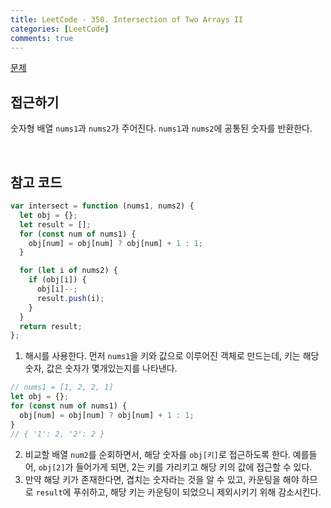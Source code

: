 ```yaml
---
title: LeetCode - 350. Intersection of Two Arrays II
categories: [LeetCode]
comments: true
---
```


[문제](https://leetcode.com/problems/intersection-of-two-arrays-ii)

## 접근하기

숫자형 배열 `nums1`과 `nums2`가 주어진다. `nums1`과 `nums2`에 공통된 숫자를 반환한다.

<br>

## 참고 코드

```js
var intersect = function (nums1, nums2) {
  let obj = {};
  let result = [];
  for (const num of nums1) {
    obj[num] = obj[num] ? obj[num] + 1 : 1;
  }

  for (let i of nums2) {
    if (obj[i]) {
      obj[i]--;
      result.push(i);
    }
  }
  return result;
};
```

1. 해시를 사용한다. 먼저 `nums1`을 키와 값으로 이루어진 객체로 만드는데, 키는 해당 숫자, 값은 숫자가 몇개있는지를 나타낸다.

```js
// nums1 = [1, 2, 2, 1]
let obj = {};
for (const num of nums1) {
  obj[num] = obj[num] ? obj[num] + 1 : 1;
}
// { '1': 2, '2': 2 }
```

2. 비교할 배열 `num2`를 순회하면서, 해당 숫자를 `obj[키]`로 접근하도록 한다. 예를들어, `obj[2]`가 들어가게 되면, 2는 키를 가리키고 해당 키의 값에 접근할 수 있다.
3. 만약 해당 키가 존재한다면, 겹치는 숫자라는 것을 알 수 있고, 카운팅을 해야 하므로 `result`에 푸쉬하고, 해당 키는 카운팅이 되었으니 제외시키기 위해 감소시킨다.
